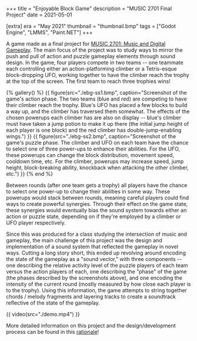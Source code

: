 +++
title = "Enjoyable Block Game"
description = "MUSIC 2701 Final Project"
date = 2021-05-01

[extra]
era = "May 2021"
thumbnail = "thumbnail.bmp"
tags = ["Godot Engine", "LMMS", "Paint.NET"]
+++

A game made as a final project for [MUSIC 2701: Music and Digital Gameplay](https://classes.cornell.edu/browse/roster/SP21/class/MUSIC/2701). The main focus of the project was to study ways to mirror the push and pull of action and puzzle gameplay elements through sound design.
In the game, four players compete in two teams -- one teammate each controlling either an action-platforming climber or a Tetris-esque block-dropping UFO, working together to have the climber reach the trophy at the top of the screen. The first team to reach three trophies wins!

{% gallery() %}
  {{ figure(src="./ebg-ss1.bmp", caption="Screenshot of the game's action phase. The two teams (blue and red) are competing to have their climber reach the trophy. Blue's UFO has placed a few blocks to build a way up, and the climber has traversed them somewhat. The effects of the chosen powerups each climber has are also on display -- blue's climber must have taken a jump potion to make it up there (the initial jump height of each player is one block) and the red climber has double-jump-enabling wings.") }}
  {{ figure(src="./ebg-ss2.bmp", caption="Screenshot of the game's puzzle phase. The climber and UFO on each team have the chance to select one of three power-ups to enhance their abilities. For the UFO, these powerups can change the block distribution, movement speed, cooldown time, etc. For the climber, powerups may increase speed, jump height, block-breaking ability, knockback when attacking the other climber, etc.") }}
{% end %}

Between rounds (after one team gets a trophy) all players have the chance to select one power-up to change their abilities in some way. These powerups would stack between rounds, meaning careful players could find ways to create powerful synergies.
Through their effect on the game state, these synergies would eventually bias the sound system towards either an action or puzzle state, depending on if they're employed by a climber or UFO player respectively.  

Since this was produced for a class studying the intersection of music and gameplay, the main challenge of this project was the design and implementation of a sound system that reflected the gameplay in novel ways. Cutting a long story short, this ended up revolving around encoding the state of the gameplay as a "sound vector," with three components -- one describing the relative activity level of the puzzle players of each team versus the action players of each, one describing the "phase" of the game (the phases described by the screenshots above), and one encoding the intensity of the current round (mostly measured by how close each player is to the trophy). Using this information, the game attempts to string together chords / melody fragments and layering tracks to create a soundtrack reflective of the state of the gameplay.

{{ video(src="./demo.mp4") }}

More detailed information on this project and the design/development process can be found in this [rationale](./ebg-rationale.pdf)!
